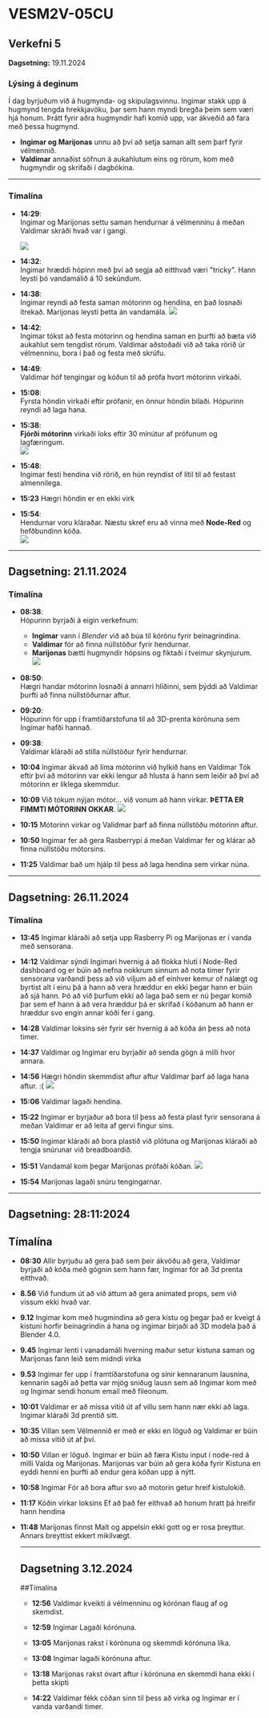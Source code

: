 # VESM2V-05CU  
## Verkefni 5  
**Dagsetning:** 19.11.2024  

### Lýsing á deginum  
Í dag byrjuðum við á hugmynda- og skipulagsvinnu. Ingimar stakk upp á hugmynd tengda hrekkjavöku, þar sem hann myndi bregða þeim sem væri hjá honum. Þrátt fyrir aðra hugmyndir hafi komið upp, var ákveðið að fara með þessa hugmynd.  

- **Ingimar og Marijonas** unnu að því að setja saman allt sem þarf fyrir vélmennið.  
- **Valdimar** annaðist söfnun á aukahlutum eins og rörum, kom með hugmyndir og skrifaði í dagbókina.  

---

### Tímalína  
- **14:29**:  
   Ingimar og Marijonas settu saman hendurnar á vélmenninu á meðan Valdimar skráði hvað var í gangi.

  ![](/myndir/vinna/IMG_6944.jpeg)

- **14:32**:  
   Ingimar hræddi hópinn með því að segja að eitthvað væri "tricky". Hann leysti þó vandamálið á 10 sekúndum.  

- **14:38**:  
   Ingimar reyndi að festa saman mótorinn og hendina, en það losnaði ítrekað. Marijonas leysti þetta án vandamála.
  ![](/myndir/vinna/IMG_6945.jpeg)

- **14:42**:  
   Ingimar tókst að festa mótorinn og hendina saman en þurfti að bæta við aukahlut sem tengdist rörum. Valdimar aðstoðaði við að taka rörið úr vélmenninu, bora í það og festa með skrúfu.  

- **14:49**:  
   Valdimar hóf tengingar og kóðun til að prófa hvort mótorinn virkaði.  

- **15:08**:  
   Fyrsta höndin virkaði eftir prófanir, en önnur höndin bilaði. Hópurinn reyndi að laga hana.  

- **15:38**:  
   **Fjórði mótorinn** virkaði loks eftir 30 mínútur af prófunum og lagfæringum.  
   ![](/myndir/vinna/IMG_6948.jpeg)
- **15:48**:  
   Ingimar festi hendina við rörið, en hún reyndist of lítil til að festast almennilega.

- **15:23**
   Hægri höndin er en ekki virk
- **15:54**:  
   Hendurnar voru kláraðar. Næstu skref eru að vinna með **Node-Red** og hefðbundinn kóða.  
   ![](/myndir/vinna/IMG_6949.jpeg)

---

## Dagsetning: 21.11.2024  

### Tímalína  
- **08:38**:  
   Hópurinn byrjaði á eigin verkefnum:  
   - **Ingimar** vann í *Blender* við að búa til kórónu fyrir beinagrindina.  
   - **Valdimar** fór að finna núllstöður fyrir hendurnar.  
   - **Marijonas** bætti hugmyndir hópsins og fiktaði í tveimur skynjurum.
     ![](/myndir/vinna/IMG_6950.jpeg)

- **08:50**:  
   Hægri handar mótorinn losnaði á annarri hliðinni, sem þýddi að Valdimar þurfti að finna núllstöðurnar aftur.  

- **09:20**:  
   Hópurinn fór upp í framtíðarstofuna til að 3D-prenta kórónuna sem Ingimar hafði hannað.  

- **09:38**:  
   Valdimar kláraði að stilla núllstöður fyrir hendurnar.  

- **10:04**
   Ingimar ákvað að líma mótorinn við hylkið hans en Valdimar Tók eftir því að mótorinn var ekki lengur að hlusta á hann sem leiðir að því að mótorinn er líklega skemmdur.

- **10:09**
   Við tókum nýjan mótor... við vonum að hann virkar. **ÞETTA ER FIMMTI MÓTORINN OKKAR**.
  ![](/myndir/vinna/IMG_6960.jpeg)
- **10:15**
   Mótorinn virkar og Validmar þarf að finna núllstöðu mótorinn aftur.
   
- **10:50**
   Ingimar fer að gera Rasberrypi á meðan Valdimar fer og klárar að finna núllstöðu mótorsins.

- **11:25**
   Valdimar bað um hjálp til þess að laga hendina sem virkar núna.

---
## Dagsetning: 26.11.2024  

### Tímalína  
- **13:45**
   Ingimar kláraði að setja upp Rasberry Pi og Marijonas er í vanda með sensorana.
   
- **14:12**
   Valdimar sýndi Ingimari hvernig á að flokka hluti í Node-Red dashboard og er búin að nefna nokkrum sinnum að nota timer fyrir sensorana varðandi þess að við viljum að ef einhver kemur of nálægt og byrtist alt í einu þá á hann að vera hræddur en ekki þegar hann er búin að sjá hann. Þó að við þurfum ekki að laga það sem er nú þegar komið þar sem ef hann á að vera hræddur þá er skrifað í kóðanum að hann er hræddur svo engin annar kóði fer í gang.

- **14:28**
   Valdimar loksins sér fyrir sér hvernig á að kóða án þess að nota timer.

- **14:37**
   Valdimar og Ingimar eru byrjaðir að senda gögn á milli hvor annara.

- **14:56**
   Hægri höndin skemmdist aftur aftur Valdimar þarf að laga hana aftur. :(
   ![](/myndir/vinna/IMG_6961.jpeg)
- **15:06**
   Valdimar lagaði hendina.

- **15:22**
   Ingimar er byrjaður að bora til þess að festa plast fyrir sensorana á meðan Valdimar er að leita af gervi fingur síns.

- **15:50**
   Ingimar kláraði að bora plastið við plötuna og Marijonas kláraði að tengja snúrunar við breadboardið.

- **15:51**
   Vandamál kom þegar Marijonas prófaði kóðan.
  ![](/myndir/vinna/IMG_6987.jpeg)
- **15:54**
   Marijonas lagaði snúru tengingarnar.

---
## Dagsetning: 28:11:2024

## Tímalína
- **08:30**
   Allir byrjuðu að gera það sem þeir ákvöðu að gera, Valdimar byrjaði að kóða með gögnin sem hann fær, Ingimar fór að 3d prenta         eitthvað.
  
- **8.56**
  Við fundum út að við áttum að gera animated props, sem við vissum ekki hvað var.

- **9.12**
  Ingimar kom með hugmindina að gera kistu og þegar það er kveigt á kistuni horfir beinagrindin á hana og ingimar birjaði að 3D modela það á Blender 4.0.

- **9.45**
  Ingimar lenti í vanadamáli hverning maður setur kistuna saman og Marijonas fann leið sem midndi virka

- **9.53**
  Ingimar fer upp í framtíðarstofuna og sínir kennaranum lausnina, kennarin sagði að þetta var mjög sniðug lausn sem að Ingimar kom með og Ingimar sendi honum email með fileonum.

- **10:01**
   Valdimar er að missa vitið út af villu sem hann nær ekki að laga. Ingimar kláraði 3d prentið sitt.

- **10:35**
   Villan sem Vélmennið er með er ekki en löguð og Valdimar er búin að missa vitið út af því.

- **10:50**
   Villan er löguð. Ingimar er búin að færa Kistu input í node-red á milli Valda og Marijonas. Marijonas var búin að gera kóða fyrir 
   Kistuna en eyddi henni en þurfti að endur gera kóðan upp á nýtt.

- **10:58**
   Ingimar Fór að bora aftur svo að motorin getur hreif kistulokið.

- **11:17**
   Kóðin virkar loksins
   Ef að það fer eithvað að honum hratt þá hreifir hann hendina

- **11:48**
   Marijonas finnst Malt og appelsín ekki gott og er rosa þreyttur. Annars breyttist ekkert mikilvægt.

  ---
  ## Dagsetning 3.12.2024

  ##Tímalína
  - **12:56**
     Valdimar kveikti á vélmenninu og kórónan flaug af og skemdist.

  - **12:59**
     Ingimar Lagaði kórónuna.

  - **13:05**
     Marijonas rakst í kórónuna og skemmdi kórónuna líka.

  - **13:08**
     Ingimar lagaði kórónuna aftur.

  - **13:18**
     Marijonas rakst óvart aftur í kórónuna en skemmdi hana ekki í þetta skipti

  - **14:22**
     Valdimar fékk cóðan sinn til þess að virka og Ingimar er í vanda varðandi timer.
